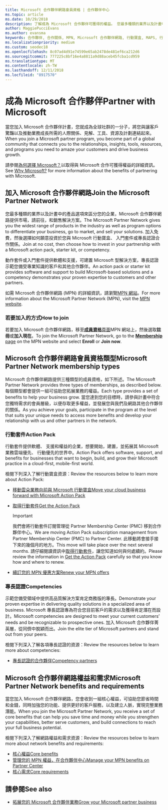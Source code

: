 ```yaml
---
title: Microsoft 合作夥伴網路會員資格 | 合作夥伴中心
ms.topic: article
ms.date: 10/29/2018
description: 了解成為 Microsoft 合作夥伴可獲得的權益。 您最多種類的業界以及計畫中的產品選項來區分您的企業，Microsoft 合作夥伴網路提供市場，請前往，和銷售解決方案。
author: MaggiePucciEvans
ms.author: evansma
keywords: 合作夥伴, 合作關係, MPN, Microsoft 合作夥伴網路, 行動寶盒, MAPS, 行動寶盒訂閱, 權益, MPN 權益, 會員資格, 銀級, 金級, 專長認證
ms.localizationpriority: medium
ms.custom: seodec18
ms.openlocfilehash: 8c07ad4d91e74599e65ab2478de481ef6ca212d6
ms.sourcegitcommit: 777225c8bf16e4a8811a9d88aceb45fcba1cd959
ms.translationtype: MT
ms.contentlocale: zh-TW
ms.lasthandoff: 12/11/2018
ms.locfileid: "8917570"
---
```

# <a name="partner-with-microsoft"></a><span data-ttu-id="ecd86-105">成為 Microsoft 合作夥伴</span><span class="sxs-lookup"><span data-stu-id="ecd86-105">Partner with Microsoft</span></span>

<span data-ttu-id="ecd86-106">當您加入 Microsoft 合作夥伴計畫，您就成為全球社群的一分子，將您與讓客戶驚豔以及推動業務成長所需的人際關係、見解、工具、資源及計劃連結起來。</span><span class="sxs-lookup"><span data-stu-id="ecd86-106">When you join a Microsoft partner program, you become part of a global community that connects you to the relationships, insights, tools, resources, and programs you need to amaze your customers and drive business growth.</span></span>

<span data-ttu-id="ecd86-107">請參閱[為何選擇 Microsoft？](https://partner.microsoft.com/business-opportunities/why-microsoft)以取得與 Microsoft 合作可獲得權益的詳細資訊。</span><span class="sxs-lookup"><span data-stu-id="ecd86-107">See [Why Microsoft?](https://partner.microsoft.com/business-opportunities/why-microsoft) for more information about the benefits of partnering with Microsoft.</span></span> 

## <a name="join-the-microsoft-partner-network"></a><span data-ttu-id="ecd86-108">加入 Microsoft 合作夥伴網路</span><span class="sxs-lookup"><span data-stu-id="ecd86-108">Join the Microsoft Partner Network</span></span>

<!-- 12/5/18 The content below was copied and pasted directly from the Membership page of the MPN site (https://partner.microsoft.com/en-us/membership)-->

<span data-ttu-id="ecd86-109">您最多種類的業界以及計畫中的產品選項來區分您的企業，Microsoft 合作夥伴網路提供市場，請前往，和銷售解決方案。</span><span class="sxs-lookup"><span data-stu-id="ecd86-109">The Microsoft Partner Network gives you the widest range of products in the industry as well as program options to differentiate your business, go to market, and sell your solutions.</span></span> <span data-ttu-id="ecd86-110">加入免費，然後選擇如何願意投資於您與 Microsoft 行動寶盒、 入門套件或專長認證合作關係。</span><span class="sxs-lookup"><span data-stu-id="ecd86-110">Join at no cost, then choose how to invest in your partnership with a Microsoft action pack, starter kit, or competency.</span></span>

<span data-ttu-id="ecd86-111">動作套件或入門套件提供軟體和支援，可建置 Microsoft 型解決方案，專長認證示範您備受專業知識的客戶和其他合作夥伴。</span><span class="sxs-lookup"><span data-stu-id="ecd86-111">An action pack or starter kit provides software and support to build Microsoft-based solutions and a competency demonstrates your proven expertise to customers and other partners.</span></span>

<span data-ttu-id="ecd86-112">如需 Microsoft 合作夥伴網路 (MPN) 的詳細資訊，請瀏覽[MPN 網站](https://partner.microsoft.com/commercial)。</span><span class="sxs-lookup"><span data-stu-id="ecd86-112">For more information about the Microsoft Partner Network (MPN), visit the [MPN website](https://partner.microsoft.com/commercial).</span></span>

### <a name="how-to-join"></a><span data-ttu-id="ecd86-113">若要加入的方式</span><span class="sxs-lookup"><span data-stu-id="ecd86-113">How to join</span></span>

<span data-ttu-id="ecd86-114">若要加入 Microsoft 合作夥伴網路，移至[**成員資格**頁面](https://partner.microsoft.com/membership)MPN 網站上，然後選取**註冊**或**加入現在**。</span><span class="sxs-lookup"><span data-stu-id="ecd86-114">To join the Microsoft Partner Network, go to the [**Membership** page](https://partner.microsoft.com/membership) on the MPN website and select **Enroll** or **Join now**.</span></span>

## <a name="microsoft-partner-network-membership-types"></a><span data-ttu-id="ecd86-115">Microsoft 合作夥伴網路會員資格類型</span><span class="sxs-lookup"><span data-stu-id="ecd86-115">Microsoft Partner Network membership types</span></span>

<!-- 12/5/18 The content below was copied and pasted directly from the Membership pages of the MPN site (https://partner.microsoft.com/en-us/membership)-->

<span data-ttu-id="ecd86-116">Microsoft 合作夥伴網路提供三種類型的成員資格，如下所述。</span><span class="sxs-lookup"><span data-stu-id="ecd86-116">The Microsoft Partner Network provides three types of memberships, as described below.</span></span> <span data-ttu-id="ecd86-117">每個類型都會提供一組可協助您拓展業務的權益。</span><span class="sxs-lookup"><span data-stu-id="ecd86-117">Each type provides a set of benefits to help your business grow.</span></span> <span data-ttu-id="ecd86-118">當您達到您的目標時，請參與計畫中符合您獨特需求的會員層級，以便存取更多權益，並發展您與我們及網路其他合作夥伴的關係。</span><span class="sxs-lookup"><span data-stu-id="ecd86-118">As you achieve your goals, participate in the program at the level that suits your unique needs to access more benefits and develop your relationship with us and other partners in the network.</span></span>

### <a name="action-pack"></a><span data-ttu-id="ecd86-119">行動套件</span><span class="sxs-lookup"><span data-stu-id="ecd86-119">Action Pack</span></span>

<span data-ttu-id="ecd86-120">行動套件提供軟體、 支援和權益的企業，想要開始，建置，並拓展其 Microsoft 業務雲端優先、 行動優先的世界中。</span><span class="sxs-lookup"><span data-stu-id="ecd86-120">Action Pack offers software, support, and benefits for businesses that want to begin, build, and grow their Microsoft practice in a cloud-first, mobile-first world.</span></span> 

<span data-ttu-id="ecd86-121">檢閱下列深入了解行動寶盒資源：</span><span class="sxs-lookup"><span data-stu-id="ecd86-121">Review the resources below to learn more about Action Pack:</span></span>

- [<span data-ttu-id="ecd86-122">移動雲朵業務向前與 Microsoft 行動寶盒</span><span class="sxs-lookup"><span data-stu-id="ecd86-122">Move your cloud business forward with Microsoft Action Pack</span></span>](https://partner.microsoft.com/membership/action-pack)
- [<span data-ttu-id="ecd86-123">取得行動套件</span><span class="sxs-lookup"><span data-stu-id="ecd86-123">Get the Action Pack</span></span>](mpn-get-action-pack.md)
  
    >[!IMPORTANT]
    ><span data-ttu-id="ecd86-124">我們會將行動套件訂閱管理從 Partner Membership Center (PMC) 移到合作夥伴中心。</span><span class="sxs-lookup"><span data-stu-id="ecd86-124">We are moving Action Pack subscription management from Partner Membership Center (PMC) to Partner Center.</span></span> <span data-ttu-id="ecd86-125">此移動將會接手接下來的幾個月的地方。</span><span class="sxs-lookup"><span data-stu-id="ecd86-125">This move will take place over the next several months.</span></span> <span data-ttu-id="ecd86-126">請仔細閱讀資訊中[取得行動套件](mpn-get-action-pack.md)，讓您知道如何與何處續約。</span><span class="sxs-lookup"><span data-stu-id="ecd86-126">Please review the information in [Get the Action Pack](mpn-get-action-pack.md) carefully so that you know how and where to renew.</span></span>  

- [<span data-ttu-id="ecd86-127">續訂您的 MPN 優惠方案</span><span class="sxs-lookup"><span data-stu-id="ecd86-127">Renew your MPN offers</span></span>](renew-mpn-offers.md)

### <a name="competencies"></a><span data-ttu-id="ecd86-128">專長認證</span><span class="sxs-lookup"><span data-stu-id="ecd86-128">Competencies</span></span>

<span data-ttu-id="ecd86-129">示範您備受領域中提供高品質解決方案肯定商務版的專長。</span><span class="sxs-lookup"><span data-stu-id="ecd86-129">Demonstrate your proven expertise in delivering quality solutions in a specialized area of business.</span></span> <span data-ttu-id="ecd86-130">Microsoft 專長認證專為符合您目前客戶的需求以及獲得肯定潛在而設計。</span><span class="sxs-lookup"><span data-stu-id="ecd86-130">Microsoft competencies are designed to meet your current customers’ needs and be recognizable to prospective ones.</span></span> <span data-ttu-id="ecd86-131">加入 Microsoft 合作夥伴菁英層，從同儕中脫穎而出。</span><span class="sxs-lookup"><span data-stu-id="ecd86-131">Join the elite tier of Microsoft partners and stand out from your peers.</span></span>

<span data-ttu-id="ecd86-132">檢閱下列深入了解各項專長認證的資源：</span><span class="sxs-lookup"><span data-stu-id="ecd86-132">Review the resources below to learn more about competencies:</span></span>

- [<span data-ttu-id="ecd86-133">專長認證的合作夥伴</span><span class="sxs-lookup"><span data-stu-id="ecd86-133">Competency partners</span></span>](https://partner.microsoft.com/membership/competencies)

## <a name="microsoft-partner-network-benefits-and-requirements"></a><span data-ttu-id="ecd86-134">Microsoft 合作夥伴網路權益和需求</span><span class="sxs-lookup"><span data-stu-id="ecd86-134">Microsoft Partner Network benefits and requirements</span></span>

<span data-ttu-id="ecd86-135">當您加入 Microsoft 合作夥伴網路，您會收到一組核心權益，可協助您節省時間和金錢，同時加強您的功能、提供更好的客戶服務，以及建立人脈，實現完整業務潛能。</span><span class="sxs-lookup"><span data-stu-id="ecd86-135">When you join the Microsoft Partner Network, you receive a set of core benefits that can help you save time and money while you strengthen your capabilities, better serve customers, and build connections to reach your full business potential.</span></span>

<span data-ttu-id="ecd86-136">檢閱下列深入了解網路權益和需求資源：</span><span class="sxs-lookup"><span data-stu-id="ecd86-136">Review the resources below to learn more about network benefits and requirements:</span></span>

- [<span data-ttu-id="ecd86-137">核心權益</span><span class="sxs-lookup"><span data-stu-id="ecd86-137">Core benefits</span></span>](https://partner.microsoft.com/en-us/membership/core-benefits#simple-tab-content-1)
- [<span data-ttu-id="ecd86-138">管理您的 MPN 權益，在合作夥伴中心</span><span class="sxs-lookup"><span data-stu-id="ecd86-138">Manage your MPN benefits on Partner Center</span></span>](manage-your-partner-network-benefits.md)
- [<span data-ttu-id="ecd86-139">核心需求</span><span class="sxs-lookup"><span data-stu-id="ecd86-139">Core requirements</span></span>](https://partner.microsoft.com/en-us/membership/core-benefits#simple-tab-content-2)

## <a name="see-also"></a><span data-ttu-id="ecd86-140">請參閱</span><span class="sxs-lookup"><span data-stu-id="ecd86-140">See also</span></span>
- [<span data-ttu-id="ecd86-141">拓展您的 Microsoft 合作夥伴業務</span><span class="sxs-lookup"><span data-stu-id="ecd86-141">Grow your Microsoft partner business</span></span>](grow-your-business.md)

